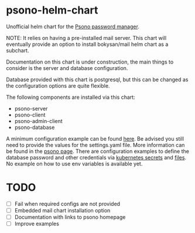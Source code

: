 # psono-helm-chart

Unofficial helm chart for the [Psono password manager](https://psono.com).

NOTE: It relies on having a pre-installed mail server. This chart will eventually provide an option to install bokysan/mail helm chart as a subchart.

Documentation on this chart is under construction, the main things to consider is the server and database configuration.

Database provided with this chart is postgresql, but this can be changed as the configuration options are quite flexible.

The following components are installed via this chart:
- psono-server
- psono-client
- psono-admin-client
- psono-database

A minimum configuration example can be found [here](/examples/minimum.yml). Be advised you still need to provide the values for the settings.yaml file. More information can be found in the [psono page](https://doc.psono.com/admin/installation/install-server-ce.html#installation-with-docker).
There are configuration examples to define the database password and other credentials via [kubernetes secrets](/examples/passwords-from-secret.yml) and [files](/examples/passwords-from-file.yml). No example on how to use env variables is available yet.

# TODO

- [ ] Fail when required configs are not provided
- [ ] Embedded mail chart installation option
- [ ] Documentation with links to psono homepage
- [ ] Improve examples
